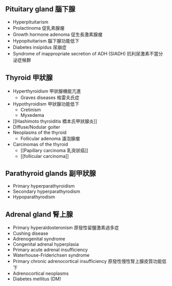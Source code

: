 ## Pituitary gland 腦下腺
- Hyperpituitarism
- Prolactinoma 促乳素腺瘤
- Growth hormone adenoma 促生長激素腺瘤
- Hypopituitarism 腦下腺功能低下
- Diabetes insipidus 尿崩症
- Syndrome of inappropriate secretion of ADH (SIADH) 抗利尿激素不當分泌症候群
## Thyroid 甲狀腺
- Hyperthyroidism 甲狀腺機能亢進
	- Graves diseases 格雷夫氏症
- Hypothyroidism 甲狀腺功能低下
	- Cretinism
	- Myxedema
- [[Hashimoto thyroiditis 橋本氏甲狀腺炎]]
- Diffuse/Nodular goiter
- Neoplasms of the thyroid
	- Follicular adenoma 濾泡腺瘤
- Carcinomas of the thyroid
	- [[Papillary carcinoma 乳突狀癌]]
	- [[follicular carcinoma]]
## Parathyroid glands 副甲狀腺
- Primary hyperparathyroidism
- Secondary hyperparathyrodism
- Hypoparathyrodism
## Adrenal gland 腎上腺
- Primary hyperaldosteronism 原發性留鹽激素過多症
- Cushing disease
- Adrenogenital syndrome
- Congenital adrenal hyperplasia
- Primary acute adrenal insufficiency
- Waterhouse-Friderichsen syndrome
- Primary chronic adrenocortical insufficiency 原發性慢性腎上腺皮質功能低下
- Adrenocortical neoplasms
- Diabetes mellitus (DM)